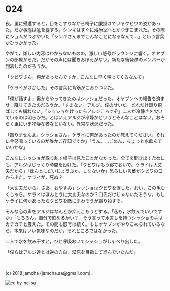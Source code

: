 # 024

夜。里に帰還すると，目をこすりながら椅子に腰掛けているクビワの姿があった。だが事態は急を要する。シンキはすぐに治療室へとかつぎこまれた。その際にショムがつぶやいた「シンキさんまでこんなことになるなんて…」という言葉がひっかかった。  

やがて，詳しい内容はわからないものの，激しい怒号がラウンジに響く。オヤブンの部屋からだ。だがその声には聞きおぼえがない。新たな後発隊のメンバーが到着したのだろうか。  

「クビワさん，何があったんですか，こんなに早く帰ってくるなんて」  

「ケライがけがした」その言葉に背筋がこおりついた。  

「僕が話すよ」奥からやってきたのはシッショだった。オヤブンへの報告を済ませ，降りてきたのだろうか。「すまない。アルジ。僕のせいだ。どれだけ蹴り飛ばしても構わない」「シッショをけったらアルジころすぞ」二人が冷静さを欠いているのは明らかだ。とはいえアルジが冷静かというとそんなことはない。おそらく里にいま冷静な者などいない。異常な状況だった。  

「蹴りませんよ。シッショさん，ケライに何があったのか教えてください。それに今怒鳴っているのが誰かご存知ですか」「うん。…ごめん，ちょっと水飲んでいいかな」  

こんなにシッショが取り乱す様子は見たことがなかった。全てを聞き出すためにも，アルジはじっくり時間を設けた。「クビワはもう寝ておいで。ケライは大丈夫だから」「ほんとにだいじょうぶか，しなないか」恐ろしい言葉がクビワの口から出た。ケライが，死ぬ？  

「大丈夫だから。さあ，おやすみ」シッショはクビワを促した。おい，この毛むくじゃら。ケライはほんとうに大丈夫なのか？口先だけじゃないだろうな。もしケライに何かあったらクビワを敵にまわそうが蹴り殺すぞ。  

そんな心の声をアルジはなんとか抑えこもうとする。「私も，水飲んでいいですか」「もちろん。自分で飲めるかい？」そう言って水差しを持つシッショの手はカチカチと震えた。その間も怒号は続く。もしオヤブンがやりこめられているなら，本来はいい気味なのだが，それどころではなかった。  

二人で水を飲み干すと，ひと呼吸おいてシッショがしゃべり出した。  

「僕らはアルジ達とは逆の方向，湿原を目指して進んでいたんだ」  

<br>  
<br>  
(c) 2018 jamcha (jamcha.aa@gmail.com).  

![cc by-nc-sa](http://i.creativecommons.org/l/by-nc-sa/4.0/88x31.png)
